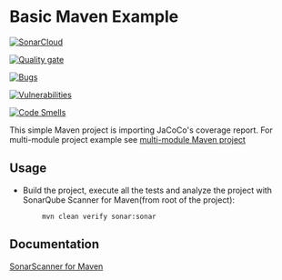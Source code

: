 # Basic Maven Example

[![SonarCloud](https://sonarcloud.io/images/project_badges/sonarcloud-orange.svg)](https://sonarcloud.io/summary/new_code?id=sunil6747_maven-basic)

[![Quality gate](https://sonarcloud.io/api/project_badges/quality_gate?project=sunil6747_maven-basic)](https://sonarcloud.io/summary/new_code?id=sunil6747_maven-basic)

[![Bugs](https://sonarcloud.io/api/project_badges/measure?project=sunil6747_maven-basic&metric=bugs)](https://sonarcloud.io/summary/new_code?id=sunil6747_maven-basic)

[![Vulnerabilities](https://sonarcloud.io/api/project_badges/measure?project=sunil6747_maven-basic&metric=vulnerabilities)](https://sonarcloud.io/summary/new_code?id=sunil6747_maven-basic)

[![Code Smells](https://sonarcloud.io/api/project_badges/measure?project=sunil6747_maven-basic&metric=code_smells)](https://sonarcloud.io/summary/new_code?id=sunil6747_maven-basic)

This simple Maven project is importing JaCoCo's coverage report. For multi-module project example 
see [multi-module Maven project](../maven-multimodule/README.md)

## Usage

* Build the project, execute all the tests and analyze the project with SonarQube Scanner for Maven(from root  of the project):

```shell
        mvn clean verify sonar:sonar
```

## Documentation

[SonarScanner for Maven](https://docs.sonarqube.org/latest/analysis/scan/sonarscanner-for-maven/)
